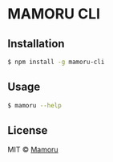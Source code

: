 # MAMORU CLI

## Installation

```bash
$ npm install -g mamoru-cli
```

## Usage

```bash
$ mamoru --help
```

## License

MIT © [Mamoru](https://mamoru.ai)

